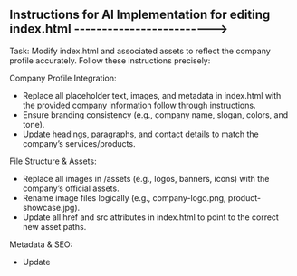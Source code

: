 
## Instructions for AI Implementation for editing index.html ------------------------->
Task: Modify index.html and associated assets to reflect the company profile accurately. Follow these instructions precisely:

Company Profile Integration:
  - Replace all placeholder text, images, and metadata in index.html with the provided company information follow through instructions.
  - Ensure branding consistency (e.g., company name, slogan, colors, and tone).
  - Update headings, paragraphs, and contact details to match the company’s services/products.

File Structure & Assets:
  - Replace all images in /assets (e.g., logos, banners, icons) with the company’s official assets.
  - Rename image files logically (e.g., company-logo.png, product-showcase.jpg).
  - Update all href and src attributes in index.html to point to the correct new asset paths.

Metadata & SEO:
  - Update <title>, <meta> descriptions, and OpenGraph tags to reflect the company’s keywords and branding.

Styling (if applicable):
  - Adjust CSS (inline or linked) to align with the company’s color scheme (hex codes/fonts provided).

  Validation:
  - Ensure no broken links or missing assets after updates.
  - Maintain responsive design and accessibility (alt text for images, ARIA labels).


# Company Profile Template --------------------------->
## contstant informations------------>
## Basic Information
- **Business Name**: [Your Business Name]
- **Business Type**: [e.g., Café, Restaurant, Retail Store, etc.]
- **Tagline**: [Your Business Tagline]
- **Establishment Date**: [Year Founded]

## Contact Information
- **Address**: [Full Business Address]
- **Phone**: [Primary Contact Number]
- **Email**: [Business Email]
- **Operating Hours**:
  - Monday-Friday: [e.g., 7:00 AM - 8:00 PM]
  - Saturday-Sunday: [e.g., 8:00 AM - 9:00 PM]
  - Holidays: [Special Hours if any]

## Social Media
- **Facebook**: [URL]
- **Instagram**: [URL]
- **Twitter**: [URL]
- **LinkedIn**: [URL]
- **TikTok**: [URL]



## Changable informations------------>
## Brand Identity
- **Primary Color**:     [HEX Code] or [Check the logo font color] or [if not provided use the default]
- **Secondary Color**:   [HEX Code] or [if not provided use the default]
- **Accent Color**:      [HEX Code] or [if not provided use the default]
- **Fonts**:
  - Heading Font:        [Font Name] or [check the font of the logo] or [If not provided, use the default]
  - Body Font:           [Font Name] or [If not provided, use the default]
- **Logo**: [first check assets/logo/{logo.(png|jpg|jpeg|gif|svg|webp)}. If there is no file, use the business name as logo]

## Business Description
[{2-3 sentences describing your business, its mission, and unique value proposition}] + [if not provided, generate something that is very related to the business] then [improve it to be more engaging and interesting]

## Key Features/Services
1. [Main Feature/Service 1]
2. [Main Feature/Service 2]
3. [Main Feature/Service 3]
4. [Add more as needed]


## Menu/Products Section
- **Categories**:
  1. [Category 1]
  2. [Category 2]
  3. [Add more as needed]



## Change all the Image src and alt dinamically
- Hero Section: [`assets/hero/{best fit image for the container.png/jpg/jpeg/gif/svg/webp}`] or [if none use the default]
- About Section: [`assets/about/{best fit image for the container.png/jpg/jpeg/gif/svg/webp}`] or [if none use the default]
- Gallery: [`assets/gallery/{best fit image for the container.png/jpg/jpeg/gif/svg/webp}`] or [if none use the default]
- Menu-Service Section: [`assets/menu-service/{best fit image for the container.png/jpg/jpeg/gif/svg/webp}`]   or [if none use the default]
- Customer-Feedback Section: [`assets/customer-feedback/{best fit image for the container.png/jpg/jpeg/gif/svg/webp}`] or [if none use the default]
- Contact Section: [`assets/contact/{best fit image for the container.png/jpg/jpeg/gif/svg/webp}`] or [if none use the default]
- Testimonials Section: [see assets/testimonials/{images related to the testimonials.(png|jpg|jpeg|gif|svg|webp)}] or [if none use the default]


## Testimonials if section provided
- testimonial 1: add image from assets/testimonials/{images related to the testimonials.(png|jpg|jpeg|gif|svg|webp)} or [if none use the default]
- testimonial 2: add image from assets/testimonials/{images related to the testimonials.(png|jpg|jpeg|gif|svg|webp)} or [if none use the default]
- testimonial 3: add image from assets/testimonials/{images related to the testimonials.(png|jpg|jpeg|gif|svg|webp)} or [if none use the default]


## Mobile Navigation (Burger Menu)
- **Animation Style**: [Slide]
 **Menu Icon Style**: [Classic Three Lines]
- **Menu Type**: [Choose one]
  - [ ] Slide from Left
  - [ ] Slide from Right
  - [ ] Slide from Top
  - [ ] Slide from Bottom
  - [ ] Fade In Center
  - [ ] Full Screen Overlay